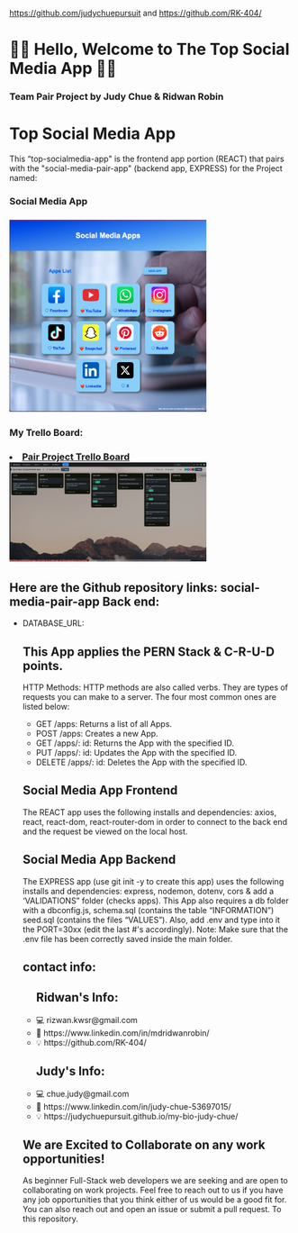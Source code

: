 https://github.com/judychuepursuit and https://github.com/RK-404/
<!DOCTYPE html>
<html>
  <head>
   <h1>👋🏻 Hello,  Welcome to The Top Social Media App 👋🏻</h1>
<h3>Team Pair Project by Judy Chue & Ridwan Robin</h3>
  </head>
  <body>
    <h1>Top Social Media App</h1>
    <p>
This “top-socialmedia-app" is the frontend app portion (REACT) that pairs with the "social-media-pair-app" (backend app, EXPRESS) for the Project named: 
<h3>Social Media App<h3> 
<img alt="top-socialmedia-app Index page" 
src="src/components/images/top-socialmedia-app Index page.png" width="350"></img>
<br> 
<h3>My Trello Board:<h3> 
<li><a href="https://trello.com/b/0Z4MrYHZ"> Pair Project Trello Board</a></li>
<img alt="trello" src="src/components/images/Pair Project Top Social Media Apps.png" width="350"></img>

<h2> Here are the Github repository links: social-media-pair-app Back end:</h2>
      <ul>
      <li>DATABASE_URL: <a href="[http://http://localhost:3000](https://github.com/judychuepursuit/social-media-pair-app)"></a></li>

<h2> This App applies the PERN Stack & C-R-U-D points.</h2>
<p>HTTP Methods: HTTP methods are also called verbs. They are types of requests you can make to a server. The four most common ones are listed below:</p>
<ul>
      <li>GET /apps: Returns a list of all Apps.</li>
      <li>POST /apps: Creates a new App.</li>
      <li>GET /apps/: id: Returns the App with the specified ID.</li>
      <li>PUT /apps/: id: Updates the App with the specified ID.</li>
      <li>DELETE /apps/: id: Deletes the App with the specified ID.</li>
</ul>
<h2>Social Media App Frontend</h2>
<p>
  The REACT app uses the following installs and dependencies: axios, react, react-dom, react-router-dom in order to connect to the back end and the request be viewed on the local host.
<br>
  <h2>Social Media App Backend</h2>
 The EXPRESS app (use git init -y to create this app) uses the following installs and dependencies: express, nodemon, dotenv, cors & add a ‘VALIDATIONS” folder (checks apps). 
This App also requires a db folder with a dbconfig.js, schema.sql (contains the table “INFORMATION”) seed.sql (contains the files “VALUES”).
Also, add .env and type into it the PORT=30xx (edit the last #'s accordingly). 
Note: Make sure that the .env file has been correctly saved inside the main folder.  
  <h2>contact info:</h2>
<ul>
<h2>Ridwan's Info:</h2>
    <li>💻  rizwan.kwsr@gmail.com</li>
    <li>💟  https://www.linkedin.com/in/mdridwanrobin/</li>
    <li>💡  https://github.com/RK-404/</li>
<h2>Judy's Info:</h2>
    <li>💻  chue.judy@gmail.com</li>
    <li>💟  https://www.linkedin.com/in/judy-chue-53697015/</li>
    <li>💡  https://judychuepursuit.github.io/my-bio-judy-chue/</li>
</ul>

</p>
<h2>We are Excited to Collaborate on any work opportunities!</h2>
<p>
As beginner Full-Stack web developers we are seeking and are open to collaborating on work projects. Feel free to reach out to us if you have any job opportunities that you think either of us would be a good fit for. You can also reach out and open an issue or submit a pull request. To this repository.</p>
